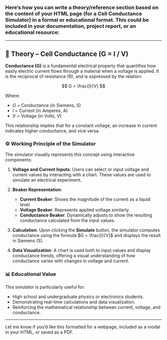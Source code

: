 ### Here’s how you can write a **theory/reference section** based on the content of your HTML page (for a **Cell Conductance Simulator**) in a formal or educational format. This could be included in your documentation, project report, or an educational resource:

---

## 🔬 **Theory – Cell Conductance (G = I / V)**

**Conductance (G)** is a fundamental electrical property that quantifies how easily electric current flows through a material when a voltage is applied. It is the reciprocal of resistance (R), and is expressed by the relation:

$$
G = \frac{I}{V}
$$

Where:

* $G$ = Conductance (in Siemens, S)
* $I$ = Current (in Amperes, A)
* $V$ = Voltage (in Volts, V)

This relationship implies that for a constant voltage, an increase in current indicates higher conductance, and vice versa.

### ⚙️ **Working Principle of the Simulator**

The simulator visually represents this concept using interactive components:

1. **Voltage and Current Inputs**: Users can select or input voltage and current values by interacting with a chart. These values are used to simulate an electrical experiment.

2. **Beaker Representation**:

   * **Current Beaker**: Shows the magnitude of the current as a liquid level.
   * **Voltage Beaker**: Represents applied voltage similarly.
   * **Conductance Beaker**: Dynamically adjusts to show the resulting conductance calculated from the input values.

3. **Calculation**:
   Upon clicking the **Simulate** button, the simulator computes conductance using the formula $G = \frac{I}{V}$ and displays the result in Siemens (S).

4. **Data Visualization**:
   A chart is used both to input values and display conductance trends, offering a visual understanding of how conductance varies with changes in voltage and current.

### 📊 **Educational Value**

This simulator is particularly useful for:

* High school and undergraduate physics or electronics students.
* Demonstrating real-time calculations and data visualization.
* Reinforcing the mathematical relationship between current, voltage, and conductance.

---

Let me know if you’d like this formatted for a webpage, included as a modal in your HTML, or saved as a PDF.
